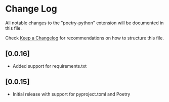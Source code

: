 # Change Log

All notable changes to the "poetry-python" extension will be documented in this file.

Check [Keep a Changelog](http://keepachangelog.com/) for recommendations on how to structure this file.

## [0.0.16]

-   Added support for requirements.txt

## [0.0.15]

-   Initial release with support for pyproject.toml and Poetry
